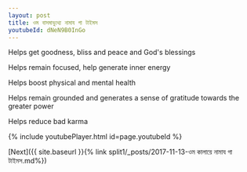 ```yaml
---
layout: post
title: ওম বাসমাভ্যুথ্য নামায গা টাইমস
youtubeId: dNeN9B0InGo
---
```

 
 
Helps get goodness, bliss and peace and God's blessings
 
Helps remain focused, help generate inner energy 
 
Helps boost physical and mental health 
 
Helps remain grounded and generates a sense of gratitude towards the greater power 
 
Helps reduce bad karma
 
 
 
 


{% include youtubePlayer.html id=page.youtubeId %}
 
[Next]({{ site.baseurl }}{% link  split1/_posts/2017-11-13-ওম কালায়ে নামায গা টাইমস.md%})
 
